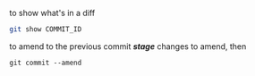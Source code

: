 
to show what's in a diff

```bash
git show COMMIT_ID
```

to amend to the previous commit
***stage*** changes to amend, then
```
git commit --amend
```
